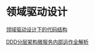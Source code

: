 # 领域驱动设计

[领域驱动设计下的代码结构](./subfile/_1领域驱动设计下的代码结构.md)

[DDD分层架构微服务内部运作全解析](./subfile/_2DDD分层架构微服务内部运作全解析.md)